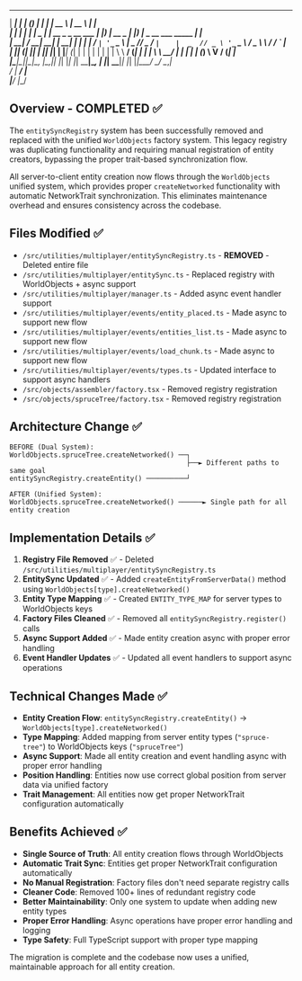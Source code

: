    ______     _   _ _         ______                 _____                 _____                            _   
  |  ____|   | | (_) |       |  ____|               |  __ \               |  __ \                          | |  
  | |__   ___| |_ _| |_ _   _| |__   __ _ _ __ ___   | |__) |___  __ _     | |__) |___ _ __ ___   _____   ___| |  
  |  __| / __| __| | __| | | |  __| / _` | '_ ` _ \  |  _  // _ \/ _` |    |  _  // _ \ '_ ` _ \ / _ \ \ / / _` |  
  | |___| (__| |_| | |_| |_| | |___| (_| | | | | | | | | \ \  __/ (_| |    | | \ \  __/ | | | | | (_) \ V / (_| |  
  |______\___|\___|_|\__|\__, |______\__,_|_| |_| |_| |_|  \_\___|\__, |    |_|  \_\___|_| |_| |_|\___/ \_/ \__,_|  
                          __/ |                                   __/ |                                            
                         |___/                                   |___/                                             

## Overview - COMPLETED ✅

The `entitySyncRegistry` system has been successfully removed and replaced with the unified `WorldObjects` factory 
system. This legacy registry was duplicating functionality and requiring manual registration of entity creators, 
bypassing the proper trait-based synchronization flow.

All server-to-client entity creation now flows through the `WorldObjects` unified system, which provides proper 
`createNetworked` functionality with automatic NetworkTrait synchronization. This eliminates maintenance overhead 
and ensures consistency across the codebase.

## Files Modified ✅

- `/src/utilities/multiplayer/entitySyncRegistry.ts` - **REMOVED** - Deleted entire file
- `/src/utilities/multiplayer/entitySync.ts` - Replaced registry with WorldObjects + async support  
- `/src/utilities/multiplayer/manager.ts` - Added async event handler support
- `/src/utilities/multiplayer/events/entity_placed.ts` - Made async to support new flow
- `/src/utilities/multiplayer/events/entities_list.ts` - Made async to support new flow
- `/src/utilities/multiplayer/events/load_chunk.ts` - Made async to support new flow
- `/src/utilities/multiplayer/events/types.ts` - Updated interface to support async handlers
- `/src/objects/assembler/factory.tsx` - Removed registry registration
- `/src/objects/spruceTree/factory.tsx` - Removed registry registration

## Architecture Change ✅

```
BEFORE (Dual System):
WorldObjects.spruceTree.createNetworked() ──┐
                                            ├──► Different paths to same goal
entitySyncRegistry.createEntity() ──────────┘

AFTER (Unified System):
WorldObjects.spruceTree.createNetworked() ──────► Single path for all entity creation
```

## Implementation Details ✅

1. **Registry File Removed** ✅ - Deleted `/src/utilities/multiplayer/entitySyncRegistry.ts`
2. **EntitySync Updated** ✅ - Added `createEntityFromServerData()` method using `WorldObjects[type].createNetworked()`  
3. **Entity Type Mapping** ✅ - Created `ENTITY_TYPE_MAP` for server types to WorldObjects keys
4. **Factory Files Cleaned** ✅ - Removed all `entitySyncRegistry.register()` calls
5. **Async Support Added** ✅ - Made entity creation async with proper error handling
6. **Event Handler Updates** ✅ - Updated all event handlers to support async operations

## Technical Changes Made ✅

- **Entity Creation Flow**: `entitySyncRegistry.createEntity()` → `WorldObjects[type].createNetworked()`
- **Type Mapping**: Added mapping from server entity types (`"spruce-tree"`) to WorldObjects keys (`"spruceTree"`)
- **Async Support**: Made all entity creation and event handling async with proper error handling
- **Position Handling**: Entities now use correct global position from server data via unified factory
- **Trait Management**: All entities now get proper NetworkTrait configuration automatically

## Benefits Achieved ✅

- **Single Source of Truth**: All entity creation flows through WorldObjects
- **Automatic Trait Sync**: Entities get proper NetworkTrait configuration automatically  
- **No Manual Registration**: Factory files don't need separate registry calls
- **Cleaner Code**: Removed 100+ lines of redundant registry code
- **Better Maintainability**: Only one system to update when adding new entity types
- **Proper Error Handling**: Async operations have proper error handling and logging
- **Type Safety**: Full TypeScript support with proper type mapping

The migration is complete and the codebase now uses a unified, maintainable approach for all entity creation.
